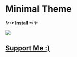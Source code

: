 # Minimal Theme

**✨ ☞ [Install](https://ankiweb.net/shared/info/867316254) ☜ ✨**

<img src="https://i.imgur.com/PGBKjhA.gif"/>

<br>

## [Support Me :)](https://nogira.github.io/generate/donate.html)
